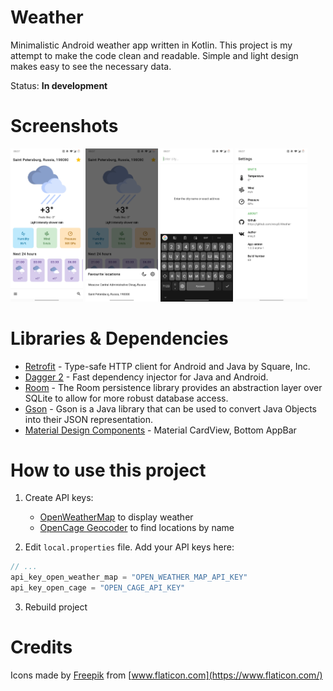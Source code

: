 # Weather
Minimalistic Android weather app written in Kotlin. This project is my attempt to make the code clean and readable.
Simple and light design makes easy to see the necessary data.

Status: **In development**

# Screenshots
<img  src="/screenshots/main.jpg?raw=true"  width=23% /> <img  src="/screenshots/favourite.jpg?raw=true"  width=23% /> <img  src="/screenshots/search.jpg?raw=true"  width=23% /> <img  src="/screenshots/settings.jpg?raw=true"  width=23% />

# Libraries & Dependencies
* [Retrofit](https://github.com/square/retrofit) - Type-safe HTTP client for Android and Java by Square, Inc.
* [Dagger 2](https://github.com/google/dagger) - Fast dependency injector for Java and Android.
* [Room](https://developer.android.com/topic/libraries/architecture/room) - The Room persistence library provides an abstraction layer over SQLite to allow for more robust database access.
* [Gson](https://github.com/google/gson) - Gson is a Java library that can be used to convert Java Objects into their JSON representation.
* [Material Design Components](https://material.io/develop/android/) - Material CardView, Bottom AppBar

# How to use this project
1. Create API keys:
    * [OpenWeatherMap](https://openweathermap.org/api) to display weather
    * [OpenCage Geocoder](https://opencagedata.com/api) to find locations by name

2. Edit `local.properties` file. Add your API keys here:

```kotlin
// ...
api_key_open_weather_map = "OPEN_WEATHER_MAP_API_KEY"
api_key_open_cage = "OPEN_CAGE_API_KEY"
```

3. Rebuild project

# Credits
Icons made by [Freepik](https://www.flaticon.com/authors/freepik) from [www.flaticon.com](https://www.flaticon.com/)
